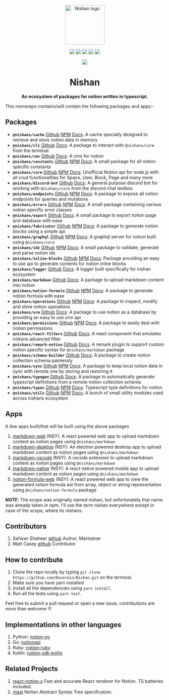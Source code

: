 <p align="center"><a href="https://https://nishan-docs.netlify.app/" target="_blank" rel="noopener noreferrer"><img width="125" src="https://github.com/Devorein/Nishan/blob/master/docs/static/img/root/logo.svg" alt="Nishan logo"></a></p>

<p align="center">
  <a href="https://app.codecov.io/gh/Devorein/Nishan/branch/master"><img src="https://img.shields.io/codecov/c/github/devorein/Nishan?color=blue"/></a>
  <a href="https://github.com/Devorein/Nishan/actions?query=workflow%3A%22Lint%2C+Build+and+Test%22"><img src="https://github.com/devorein/nishan/workflows/Lint,%20Build%20and%20Test/badge.svg"/></a>
  <img src="https://img.shields.io/github/commit-activity/m/devorein/nishan?color=yellow" />
  <img src="https://img.shields.io/github/repo-size/devorein/nishan?style=flat-square&color=orange"/>
  <img src="https://img.shields.io/github/contributors/devorein/nishan?label=contributors&color=red"/>
</p>

<p align="center">
  <a href="https://discord.com/invite/SpwHCz8ysx">
    <img src="https://img.shields.io/discord/804219491763617842.svg?style=flat&label=&logo=discord&logoColor=ffffff&color=7389D8&labelColor=6A7EC2">
  </a>
</p>

<div align="center"> <h1>Nishan</h1> </div>
<div align="center"><b>An ecosystem of packages for notion written in typescript.</b></div>

This monorepo contains/will contain the following packages and apps:-

## Packages

*   **`@nishans/cache`** [Github](https://github.com/Devorein/Nishan/tree/master/packages/cache) [NPM](https://www.npmjs.com/package/@nishans/cache) [Docs](https://nishan-docs.netlify.app/docs/cache): A cache specially designed to retrieve and store notion data in memory
*   **`@nishans/cli`** [Github](https://github.com/Devorein/Nishan/tree/master/packages/cli) [Docs](https://nishan-docs.netlify.app/docs/cli): A package to interact with `@nishans/core` from the terminal
*   **`@nishans/cms`** [Github](https://github.com/Devorein/Nishan/tree/master/packages/cms) [Docs](https://nishan-docs.netlify.app/docs/cms): A cms for notion
*   **`@nishans/constants`** [Github](https://github.com/Devorein/Nishan/tree/master/packages/constants) [NPM](https://www.npmjs.com/package/@nishans/constants) [Docs](https://nishan-docs.netlify.app/docs/constants): A small package for all notion specific constants
*   **`@nishans/core`** [Github](https://github.com/Devorein/Nishan/tree/master/packages/core) [NPM](https://www.npmjs.com/package/@nishans/core) [Docs](https://nishan-docs.netlify.app/docs/core): Unofficial Notion api for node.js with all crud functionalities for Space, User, Block, Page and many more
*   **`@nishans/discord-bot`** [Github](https://github.com/Devorein/Nishan/tree/master/packages/discord-bot) [Docs](https://nishan-docs.netlify.app/docs/discord-bot): A general purpose discord bot for working with `@nishans/core` from the discord chat textbox
*   **`@nishans/endpoints`** [Github](https://github.com/Devorein/Nishan/tree/master/packages/endpoints) [NPM](https://www.npmjs.com/package/@nishans/endpoints) [Docs](https://nishan-docs.netlify.app/docs/endpoints): A package to expose all notion endpoints for queries and mutations
*   **`@nishans/errors`** [Github](https://github.com/Devorein/Nishan/tree/master/packages/errors) [NPM](https://www.npmjs.com/package/@nishans/errors) [Docs](https://nishan-docs.netlify.app/docs/errors): A small package containing various notion specific error classes
*   **`@nishans/export`** [Github](https://github.com/Devorein/Nishan/tree/master/packages/export) [Docs](https://nishan-docs.netlify.app/docs/export): A small package to export notion page and database with ease
*   **`@nishans/fabricator`** [Github](https://github.com/Devorein/Nishan/tree/master/packages/fabricator) [NPM](https://www.npmjs.com/package/@nishans/fabricator) [Docs](https://nishan-docs.netlify.app/docs/fabricator): A package to generate notion blocks using a simple api
*   **`@nishans/graphql`** [Github](https://github.com/Devorein/Nishan/tree/master/packages/graphql) [NPM](https://www.npmjs.com/package/@nishans/graphql) [Docs](https://nishan-docs.netlify.app/docs/graphql): A graphql server for notion built using `@nishans/core`
*   **`@nishans/idz`** [Github](https://github.com/Devorein/Nishan/tree/master/packages/idz) [NPM](https://www.npmjs.com/package/@nishans/idz) [Docs](https://nishan-docs.netlify.app/docs/idz): A small package to validate, generate and parse notion ids
*   **`@nishans/inline-blocks`** [Github](https://github.com/Devorein/Nishan/tree/master/packages/inline-blocks) [NPM](https://www.npmjs.com/package/@nishans/inline-blocks) [Docs](https://nishan-docs.netlify.app/docs/inline-blocks): Package providing an easy to use api to generate contents for notion inline blocks
*   **`@nishans/logger`** [Github](https://github.com/Devorein/Nishan/tree/master/packages/logger) [Docs](https://nishan-docs.netlify.app/docs/logger): A logger built specifically for nishan ecosystem
*   **`@nishans/markdown`** [Github](https://github.com/Devorein/Nishan/tree/master/packages/markdown) [Docs](https://nishan-docs.netlify.app/docs/markdown): A package to upload markdown content into notion
*   **`@nishans/notion-formula`** [Github](https://github.com/Devorein/Nishan/tree/master/packages/notion-formula) [NPM](https://www.npmjs.com/package/@nishans/notion-formula) [Docs](https://nishan-docs.netlify.app/docs/notion-formula): A package to generate notion formula with ease
*   **`@nishans/operations`** [Github](https://github.com/Devorein/Nishan/tree/master/packages/operations) [NPM](https://www.npmjs.com/package/@nishans/operations) [Docs](https://nishan-docs.netlify.app/docs/operations): A package to inspect, modify and store notion operations
*   **`@nishans/orm`** [Github](https://github.com/Devorein/Nishan/tree/master/packages/orm) [Docs](https://nishan-docs.netlify.app/docs/orm): A package to use notion as a database by providing an easy to use orm api
*   **`@nishans/permissions`** [Github](https://github.com/Devorein/Nishan/tree/master/packages/permissions) [NPM](https://www.npmjs.com/package/@nishans/permissions) [Docs](https://nishan-docs.netlify.app/docs/permissions): A package to easily deal with notion permissions
*   **`@nishans/react-filters`** [Github](https://github.com/Devorein/Nishan/tree/master/packages/react-filters) [Docs](https://nishan-docs.netlify.app/docs/react-filters): A react component that emulates notions advanced filter
*   **`@nishans/remark-notion`** [Github](https://github.com/Devorein/Nishan/tree/master/packages/remark-notion) [Docs](https://nishan-docs.netlify.app/docs/remark-notion): A remark plugin to support custom notion specific syntax for `@nishans/markdown` package
*   **`@nishans/schema-builder`** [Github](https://github.com/Devorein/Nishan/tree/master/packages/schema-builder) [Docs](https://nishan-docs.netlify.app/docs/schema-builder): A package to create notion collection schema painlessly
*   **`@nishans/sync`** [Github](https://github.com/Devorein/Nishan/tree/master/packages/sync) [NPM](https://www.npmjs.com/package/@nishans/sync) [Docs](https://nishan-docs.netlify.app/docs/sync): A package to keep local notion data in sync with remote one by storing and restoring it
*   **`@nishans/typegen`** [Github](https://github.com/Devorein/Nishan/tree/master/packages/typegen) [Docs](https://nishan-docs.netlify.app/docs/typegen): A package to automatically generate typescript definitions from a remote notion collection schema
*   **`@nishans/types`** [Github](https://github.com/Devorein/Nishan/tree/master/packages/types) [NPM](https://www.npmjs.com/package/@nishans/types) [Docs](https://nishan-docs.netlify.app/docs/types): Typescript type definitions for notion
*   **`@nishans/utils`** [Github](https://github.com/Devorein/Nishan/tree/master/packages/utils) [NPM](https://www.npmjs.com/package/@nishans/utils) [Docs](https://nishan-docs.netlify.app/docs/utils): A bunch of small utility modules used across nishans ecosystem

## Apps

A few apps built/that will be built using the above packages

1.  [markdown-web](https://github.com/Devorein/Nishan/tree/master/apps/markdown-web) (NSY): A react powered web app to upload markdown content as notion pages using `@nishans/markdown`
2.  [markdown-desktop](https://github.com/Devorein/Nishan/tree/master/apps/markdown-desktop) (NSY): An electron powered desktop app to upload markdown content as notion pages using `@nishans/markdown`
3.  [markdown-vscode](https://github.com/Devorein/Nishan/tree/master/apps/markdown-vscode) (NSY): A vscode extension to upload markdown content as notion pages using `@nishans/markdown`
4.  [markdown-native](https://github.com/Devorein/Nishan/tree/master/apps/markdown-native) (NSY): A react native powered mobile app to upload markdown content as notion pages using `@nishans/markdown`
5.  [notion-formula-web](https://github.com/Devorein/Nishan/tree/master/apps/notion-formula-web) (NSY): A react powered web app to view the generated notion formula ast from array, object or string representation using `@nishans/notion-formula` package

***NOTE***: The scope was originally named nishan, but unfortunately that name was already taken in npm. I'll use the term nishan everywhere except in case of the scope, where its nishans.

## Contributors

1.  Safwan Shaheer [github](https://github.com/Devorein) Author, Maintainer
2.  Matt Casey [github](https://github.com/mattcasey) Contributor

## How to contribute

1.  Clone the repo locally by typing `git clone https://github.com/Devorein/Nishan.git` on the terminal.
2.  Make sure you have yarn installed
3.  Install all the dependencies using `yarn install`.
4.  Run all the tests using `yarn test`.

Feel free to submit a pull request or open a new issue, contributions are more than welcome !!!

## Implementations in other languages

1.  Python: [notion-py](https://github.com/jamalex/notion-py)
2.  Go: [notionapi](https://github.com/kjk/notionapi)
3.  Ruby: [notion-ruby](https://github.com/danmurphy1217/notion-ruby)
4.  Kotlin: [notion-sdk-kotlin](https://github.com/notionsdk/notion-sdk-kotlin)

## Related Projects

1.  [react-notion-x](https://github.com/NotionX/react-notion-x) Fast and accurate React renderer for Notion. TS batteries included.
2.  [ntast](https://github.com/phuctm97/ntast) Notion Abstract Syntax Tree specification.
